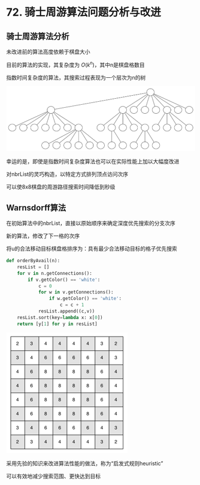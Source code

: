 # 72. 骑士周游算法问题分析与改进

## 骑士周游算法分析

未改进前的算法高度依赖于棋盘大小

目前的算法的实现，其复杂度为 $O(k^n)$，其中n是棋盘格数目

指数时间复杂度的算法，其搜索过程表现为一个层次为n的树

![72%20%E9%AA%91%E5%A3%AB%E5%91%A8%E6%B8%B8%E7%AE%97%E6%B3%95%E9%97%AE%E9%A2%98%E5%88%86%E6%9E%90%E4%B8%8E%E6%94%B9%E8%BF%9B%2058064e8891c14a75bc1d8566f24eaba4/8arrayTree.png](72%20%E9%AA%91%E5%A3%AB%E5%91%A8%E6%B8%B8%E7%AE%97%E6%B3%95%E9%97%AE%E9%A2%98%E5%88%86%E6%9E%90%E4%B8%8E%E6%94%B9%E8%BF%9B%2058064e8891c14a75bc1d8566f24eaba4/8arrayTree.png)

幸运的是，即使是指数时间复杂度算法也可以在实际性能上加以大幅度改进

对nbrList的灵巧构造，以特定方式排列顶点访问次序

可以使8x8棋盘的周游路径搜索时间降低到秒级

## Warnsdorff算法

在初始算法中的nbrList，直接以原始顺序来确定深度优先搜索的分支次序

新的算法，修改了下一格的次序

将u的合法移动目标棋盘格排序为：具有最少合法移动目标的格子优先搜索

```python
def orderByAvail(n):
    resList = []
    for v in n.getConnections():
        if v.getColor() == 'white':
            c = 0
            for w in v.getConnections():
                if w.getColor() == 'white':
                    c = c + 1
            resList.append((c,v))
    resList.sort(key=lambda x: x[0])
    return [y[1] for y in resList]
```

![72%20%E9%AA%91%E5%A3%AB%E5%91%A8%E6%B8%B8%E7%AE%97%E6%B3%95%E9%97%AE%E9%A2%98%E5%88%86%E6%9E%90%E4%B8%8E%E6%94%B9%E8%BF%9B%2058064e8891c14a75bc1d8566f24eaba4/moveCount.png](72%20%E9%AA%91%E5%A3%AB%E5%91%A8%E6%B8%B8%E7%AE%97%E6%B3%95%E9%97%AE%E9%A2%98%E5%88%86%E6%9E%90%E4%B8%8E%E6%94%B9%E8%BF%9B%2058064e8891c14a75bc1d8566f24eaba4/moveCount.png)

采用先验的知识来改进算法性能的做法，称为“启发式规则heuristic”

可以有效地减少搜索范围、更快达到目标